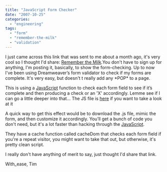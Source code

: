 ```yaml
---
title: "JavaScript Form Checker"
date: "2007-10-25"
categories: 
  - "engineering"
tags: 
  - "form"
  - "remember-the-milk"
  - "validation"
---
```


I just came across this link that was sent to me about a month ago, it's very cool so I thought I'd share: [Remember the Milk](http://www.rememberthemilk.com/signup/).You don't have to sign up for anything, I'm posting it, basically, to show the form-checking. Up to now I've been using Dreamweaver’s form validator to check if my forms are complete. It's very easy, but doesn't t really add any \*POP\* to a page.

This is using a [JavaScript](http://timwright12-tagging.jiglu.com/tags/topics/javascript%21overlay "Jiglu topic tag: JavaScript") function to check each form field to see if it’s complete and then producing a check or an 'X' accordingly. Lemme see if I can go a little deeper into that... The JS file is [here](http://static.rememberthemilk.com/js/compiled/rtm.signup.9.js) if you want to take a look at it

A quick way to get this effect would be to download the .js file, mimic the form, and then customize it accordingly. You’ll get a bunch of code you don't need, but it's a lot faster than hacking through the [JavaScript](http://timwright12-tagging.jiglu.com/tags/topics/javascript%21overlay "Jiglu topic tag: JavaScript").

They have a cache function called cacheDom that checks each form field if you're a repeat visitor, you might want to take that out, but otherwise, it's pretty clean script.

I really don't have anything of merit to say, just thought I'd share that link.

With\_ease, Tim
